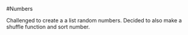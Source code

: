 #Numbers

Challenged to create a a list random numbers.  Decided to also make a shuffle function and sort number.
